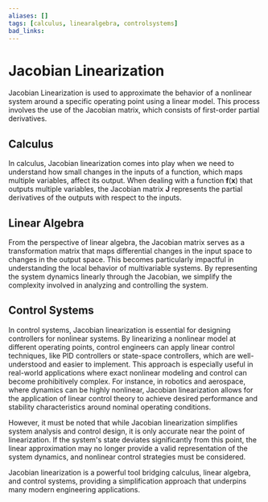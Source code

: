 ```yaml
---
aliases: []
tags: [calculus, linearalgebra, controlsystems]
bad_links:
---
```

# Jacobian Linearization

Jacobian Linearization is used to approximate the behavior of a nonlinear system around a specific operating point using a linear model. This process involves the use of the Jacobian matrix, which consists of first-order partial derivatives.

## Calculus

In calculus, Jacobian linearization comes into play when we need to understand how small changes in the inputs of a function, which maps multiple variables, affect its output. When dealing with a function $\mathbf{f}(\mathbf{x})$ that outputs multiple variables, the Jacobian matrix $\mathbf{J}$ represents the partial derivatives of the outputs with respect to the inputs.

## Linear Algebra

From the perspective of linear algebra, the Jacobian matrix serves as a transformation matrix that maps differential changes in the input space to changes in the output space. This becomes particularly impactful in understanding the local behavior of multivariable systems. By representing the system dynamics linearly through the Jacobian, we simplify the complexity involved in analyzing and controlling the system.

## Control Systems

In control systems, Jacobian linearization is essential for designing controllers for nonlinear systems. By linearizing a nonlinear model at different operating points, control engineers can apply linear control techniques, like PID controllers or state-space controllers, which are well-understood and easier to implement. This approach is especially useful in real-world applications where exact nonlinear modeling and control can become prohibitively complex. For instance, in robotics and aerospace, where dynamics can be highly nonlinear, Jacobian linearization allows for the application of linear control theory to achieve desired performance and stability characteristics around nominal operating conditions.

However, it must be noted that while Jacobian linearization simplifies system analysis and control design, it is only accurate near the point of linearization. If the system's state deviates significantly from this point, the linear approximation may no longer provide a valid representation of the system dynamics, and nonlinear control strategies must be considered.

Jacobian linearization is a powerful tool bridging calculus, linear algebra, and control systems, providing a simplification approach that underpins many modern engineering applications.